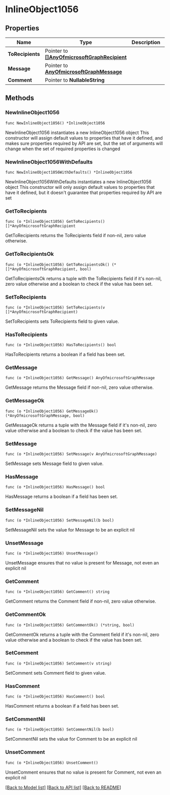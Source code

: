 # InlineObject1056

## Properties

Name | Type | Description | Notes
------------ | ------------- | ------------- | -------------
**ToRecipients** | Pointer to [**[]AnyOfmicrosoftGraphRecipient**](AnyOfmicrosoftGraphRecipient.md) |  | [optional] 
**Message** | Pointer to [**AnyOfmicrosoftGraphMessage**](anyOf&lt;microsoft.graph.message&gt;.md) |  | [optional] 
**Comment** | Pointer to **NullableString** |  | [optional] 

## Methods

### NewInlineObject1056

`func NewInlineObject1056() *InlineObject1056`

NewInlineObject1056 instantiates a new InlineObject1056 object
This constructor will assign default values to properties that have it defined,
and makes sure properties required by API are set, but the set of arguments
will change when the set of required properties is changed

### NewInlineObject1056WithDefaults

`func NewInlineObject1056WithDefaults() *InlineObject1056`

NewInlineObject1056WithDefaults instantiates a new InlineObject1056 object
This constructor will only assign default values to properties that have it defined,
but it doesn't guarantee that properties required by API are set

### GetToRecipients

`func (o *InlineObject1056) GetToRecipients() []*AnyOfmicrosoftGraphRecipient`

GetToRecipients returns the ToRecipients field if non-nil, zero value otherwise.

### GetToRecipientsOk

`func (o *InlineObject1056) GetToRecipientsOk() (*[]*AnyOfmicrosoftGraphRecipient, bool)`

GetToRecipientsOk returns a tuple with the ToRecipients field if it's non-nil, zero value otherwise
and a boolean to check if the value has been set.

### SetToRecipients

`func (o *InlineObject1056) SetToRecipients(v []*AnyOfmicrosoftGraphRecipient)`

SetToRecipients sets ToRecipients field to given value.

### HasToRecipients

`func (o *InlineObject1056) HasToRecipients() bool`

HasToRecipients returns a boolean if a field has been set.

### GetMessage

`func (o *InlineObject1056) GetMessage() AnyOfmicrosoftGraphMessage`

GetMessage returns the Message field if non-nil, zero value otherwise.

### GetMessageOk

`func (o *InlineObject1056) GetMessageOk() (*AnyOfmicrosoftGraphMessage, bool)`

GetMessageOk returns a tuple with the Message field if it's non-nil, zero value otherwise
and a boolean to check if the value has been set.

### SetMessage

`func (o *InlineObject1056) SetMessage(v AnyOfmicrosoftGraphMessage)`

SetMessage sets Message field to given value.

### HasMessage

`func (o *InlineObject1056) HasMessage() bool`

HasMessage returns a boolean if a field has been set.

### SetMessageNil

`func (o *InlineObject1056) SetMessageNil(b bool)`

 SetMessageNil sets the value for Message to be an explicit nil

### UnsetMessage
`func (o *InlineObject1056) UnsetMessage()`

UnsetMessage ensures that no value is present for Message, not even an explicit nil
### GetComment

`func (o *InlineObject1056) GetComment() string`

GetComment returns the Comment field if non-nil, zero value otherwise.

### GetCommentOk

`func (o *InlineObject1056) GetCommentOk() (*string, bool)`

GetCommentOk returns a tuple with the Comment field if it's non-nil, zero value otherwise
and a boolean to check if the value has been set.

### SetComment

`func (o *InlineObject1056) SetComment(v string)`

SetComment sets Comment field to given value.

### HasComment

`func (o *InlineObject1056) HasComment() bool`

HasComment returns a boolean if a field has been set.

### SetCommentNil

`func (o *InlineObject1056) SetCommentNil(b bool)`

 SetCommentNil sets the value for Comment to be an explicit nil

### UnsetComment
`func (o *InlineObject1056) UnsetComment()`

UnsetComment ensures that no value is present for Comment, not even an explicit nil

[[Back to Model list]](../README.md#documentation-for-models) [[Back to API list]](../README.md#documentation-for-api-endpoints) [[Back to README]](../README.md)


